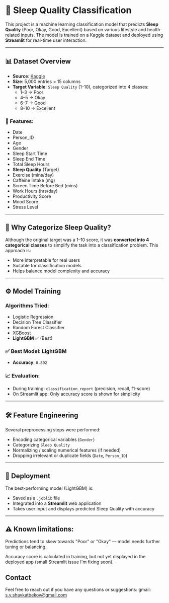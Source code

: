 # 🛌 Sleep Quality Classification

This project is a machine learning classification model that predicts **Sleep Quality** (Poor, Okay, Good, Excellent) based on various lifestyle and health-related inputs. The model is trained on a Kaggle dataset and deployed using **Streamlit** for real-time user interaction.

---

## 📊 Dataset Overview

- **Source**: [Kaggle](https://www.kaggle.com/)
- **Size**: 5,000 entries × 15 columns
- **Target Variable**: `Sleep Quality` (1–10), categorized into 4 classes:
  - 1–3 → Poor
  - 4–5 → Okay
  - 6–7 → Good
  - 8–10 → Excellent

### 📁 Features:

- Date
- Person_ID
- Age
- Gender
- Sleep Start Time
- Sleep End Time
- Total Sleep Hours
- **Sleep Quality** (Target)
- Exercise (mins/day)
- Caffeine Intake (mg)
- Screen Time Before Bed (mins)
- Work Hours (hrs/day)
- Productivity Score
- Mood Score
- Stress Level

---

## 🧠 Why Categorize Sleep Quality?

Although the original target was a 1–10 score, it was **converted into 4 categorical classes** to simplify the task into a classification problem. This approach is:

- More interpretable for real users
- Suitable for classification models
- Helps balance model complexity and accuracy

---

## ⚙️ Model Training

### Algorithms Tried:

- Logistic Regression
- Decision Tree Classifier
- Random Forest Classifier
- XGBoost
- **LightGBM** ✅ (Best)

### ✅ Best Model: **LightGBM**

- **Accuracy**: `0.892`

### 📈 Evaluation:

- During training: `classification_report` (precision, recall, f1-score)
- On Streamlit app: Only accuracy score is shown for simplicity

---

## 🛠 Feature Engineering

Several preprocessing steps were performed:

- Encoding categorical variables (`Gender`)
- Categorizing `Sleep Quality`
- Normalizing / scaling numerical features (if needed)
- Dropping irrelevant or duplicate fields (`Date`, `Person_ID`)

---

## 🚀 Deployment

The best-performing model (LightGBM) is:

- Saved as a `.joblib` file
- Integrated into a **Streamlit** web application
- Takes user input and displays predicted Sleep Quality with accuracy

---

## ⚠️ Known limitations:

Predictions tend to skew towards "Poor" or "Okay" — model needs further tuning or balancing.

Accuracy score is calculated in training, but not yet displayed in the deployed app (small Streamlit issue I'm fixing soon).

## Contact

Feel free to reach out if you have any questions or suggestions:
gmail: s.y.shavkatbekov@gmail.com
